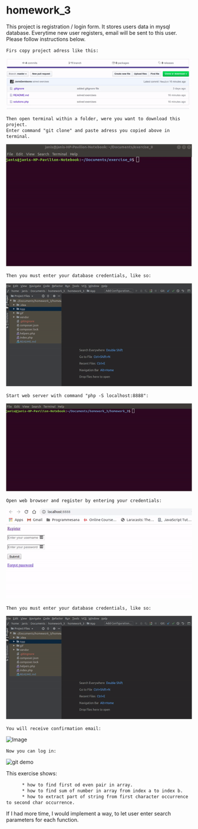 # homework_3

This project is registration / login form. It stores users data in mysql database. Everytime new user registers, email will
be sent to this user. Please follow instructions below.

    Firs copy project adress like this:

![git demo](gif/git.gif)

    Then open terminal within a folder, were you want to download this project.
    Enter command "git clone" and paste adress you copied above in terminal.

![git demo](gif/terminal.gif)

    Then you must enter your database credentials, like so:
    
![git demo](gif/settings.gif)

    Start web server with command "php -S localhost:8888":
    
![git demo](gif/terminal_2.gif)

    Open web browser and register by entering your credentials:
    
![git demo](gif/web_1.gif)

    Then you must enter your database credentials, like so:
    
![git demo](gif/settings.gif)

    You will receive confirmation email:
    
![Image](mailReceived.png)

    Now you can log in:
    
![git demo](gif/web_2.png)



This exercise shows:
 
          * how to find first od even pair in array.
          * how to find sum of number in array from index a to index b.
          * how to extract part of string from first character occurrence to second char occurrence.
          
If I had more time, I would implement a way, to let user enter search parameters for each function.
